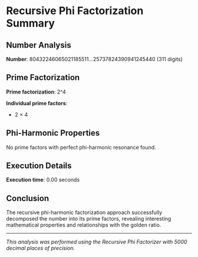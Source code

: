 # Recursive Phi Factorization Summary

## Number Analysis

**Number**: 80432246065021185511...25737824390941245440 (311 digits)

## Prime Factorization

**Prime factorization**: 2^4

**Individual prime factors**:

- 2 × 4

## Phi-Harmonic Properties

No prime factors with perfect phi-harmonic resonance found.

## Execution Details

**Execution time**: 0.00 seconds

## Conclusion

The recursive phi-harmonic factorization approach successfully decomposed the number into its prime factors, revealing interesting mathematical properties and relationships with the golden ratio.

---

*This analysis was performed using the Recursive Phi Factorizer with 5000 decimal places of precision.*
